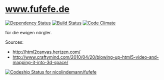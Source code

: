 www.fufefe.de
=====================

[![Dependency Status](http://img.shields.io/gemnasium/nicolindemann/fufefe.svg?style=flat)](https://gemnasium.com/nicolindemann/fufefe.svg?style=flat) [![Build Status](http://img.shields.io/travis/nicolindemann/fufefe.svg?style=flat)](https://travis-ci.org/nicolindemann/fufefe) [![Code Climate](http://img.shields.io/codeclimate/github/nicolindemann/fufefe.svg?style=flat)](https://codeclimate.com/github/nicolindemann/fufefe)

für die ewigen nörgler.

Sources:

- http://html2canvas.hertzen.com/
- http://www.craftymind.com/2010/04/20/blowing-up-html5-video-and-mapping-it-into-3d-space/


[ ![Codeship Status for nicolindemann/fufefe](https://www.codeship.io/projects/f93f7770-cb29-0131-ec9e-32e5a64033be/status?branch=master)](https://www.codeship.io/projects/22589)
